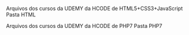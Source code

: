 Arquivos dos cursos da UDEMY da HCODE de HTML5+CSS3+JavaScript Pasta HTML
<p>
Arquivos dos cursos da UDEMY da HCODE de PHP7 Pasta PHP7
